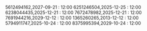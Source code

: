 5612494162,2027-09-21 : 12:00
6251246504,2025-12-25 : 12:00
6238044435,2025-12-21 : 12:00
7672478982,2025-12-21 : 12:00
7691944216,2029-12-12 : 12:00
1365260265,2013-12-12 : 12:00
5794911747,2025-10-24 : 12:00
8375995394,2029-10-24 : 12:00
